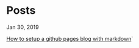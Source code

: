 # Posts

Jan 30, 2019

[How to setup a github pages blog with markdown](https://aregsar.com/blog/how-to-setup-a-github-pages-blog-with-markdown)`
